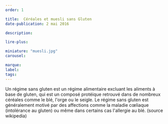 ```yaml
---
order: 1

title:  Céréales et muesli sans Gluten
date-publication: 2 mai 2016

description: 

lire-plus:

miniature: "muesli.jpg"
carousel: 

marque:
label: 
tags: 
---
```


<!--fin-excerpt-->
<!-- ******************************** -->
<!-- **** début contenu détaillé **** -->

Un régime sans gluten est un régime alimentaire excluant les aliments à base de gluten, qui est un composé protéique retrouvé dans de nombreux céréales comme le blé, l'orge ou le seigle. Le régime sans gluten est généralement motivé par des affections comme la maladie cœliaque (intolérance au gluten) ou même dans certains cas l'allergie au blé. 
(source wikipedia)

<!-- **** fin contenu détaillé **** -->
<!-- ****************************** -->




